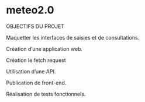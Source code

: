 # meteo2.0

OBJECTIFS DU PROJET

Maquetter les interfaces de saisies et de consultations.

Création d’une application web.

Création le fetch request

Utilisation d’une API.

Publication de front-end.

Réalisation de tests fonctionnels.
